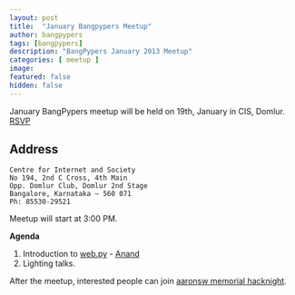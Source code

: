 ```yaml
---
layout: post
title:  "January Bangpypers Meetup"
author: bangpypers
tags: [bangpypers]
description: "BangPypers January 2013 Meetup"
categories: [ meetup ]
image:
featured: false
hidden: false
---
```


January BangPypers meetup will be held on 19th, January in CIS, Domlur. [RSVP][]

Address
-------

    Centre for Internet and Society
    No 194, 2nd C Cross, 4th Main
    Opp. Domlur Club, Domlur 2nd Stage
    Bangalore, Karnataka – 560 071
    Ph: 85530-29521

Meetup will start at 3:00 PM.

**Agenda**

1. Introduction to [web.py][]  - [Anand][]
2. Lighting talks.

After the meetup, interested people can join [aaronsw memorial hacknight][hacknight].

[web.py]: http://webpy.org/
[Anand]: https://anandology.com/
[RSVP]: https://www.meetup.com/BangPypers/events/77829272/
[hacknight]: https://hacknight.in/hasgeek/aaronsw-memorial

